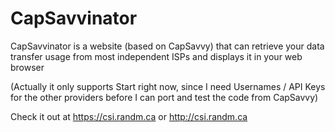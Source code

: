 CapSavvinator
=============

CapSavvinator is a website (based on CapSavvy) that can retrieve your data transfer usage from most independent ISPs and displays it in your web browser

(Actually it only supports Start right now, since I need Usernames / API Keys for the other providers before I can port and test the code from CapSavvy)

Check it out at https://csi.randm.ca or http://csi.randm.ca
